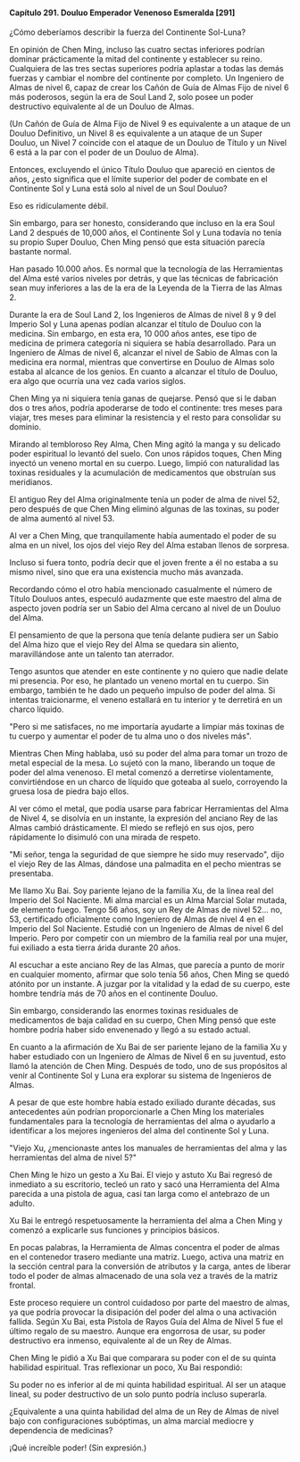 
#### Capítulo 291. Douluo Emperador Venenoso Esmeralda [291]


¿Cómo deberíamos describir la fuerza del Continente Sol-Luna?

En opinión de Chen Ming, incluso las cuatro sectas inferiores podrían dominar prácticamente la mitad del continente y establecer su reino. Cualquiera de las tres sectas superiores podría aplastar a todas las demás fuerzas y cambiar el nombre del continente por completo. Un Ingeniero de Almas de nivel 6, capaz de crear los Cañón de Guía de Almas Fijo de nivel 6 más poderosos, según la era de Soul Land 2, solo posee un poder destructivo equivalente al de un Douluo de Almas.

(Un Cañón de Guía de Alma Fijo de Nivel 9 es equivalente a un ataque de un Douluo Definitivo, un Nivel 8 es equivalente a un ataque de un Super Douluo, un Nivel 7 coincide con el ataque de un Douluo de Título y un Nivel 6 está a la par con el poder de un Douluo de Alma).

Entonces, excluyendo el único Título Douluo que apareció en cientos de años, ¿esto significa que el límite superior del poder de combate en el Continente Sol y Luna está solo al nivel de un Soul Douluo?

Eso es ridículamente débil.

Sin embargo, para ser honesto, considerando que incluso en la era Soul Land 2 después de 10,000 años, el Continente Sol y Luna todavía no tenía su propio Super Douluo, Chen Ming pensó que esta situación parecía bastante normal.

Han pasado 10.000 años. Es normal que la tecnología de las Herramientas del Alma esté varios niveles por detrás, y que las técnicas de fabricación sean muy inferiores a las de la era de la Leyenda de la Tierra de las Almas 2.

Durante la era de Soul Land 2, los Ingenieros de Almas de nivel 8 y 9 del Imperio Sol y Luna apenas podían alcanzar el título de Douluo con la medicina. Sin embargo, en esta era, 10 000 años antes, ese tipo de medicina de primera categoría ni siquiera se había desarrollado. Para un Ingeniero de Almas de nivel 6, alcanzar el nivel de Sabio de Almas con la medicina era normal, mientras que convertirse en Douluo de Almas solo estaba al alcance de los genios. En cuanto a alcanzar el título de Douluo, era algo que ocurría una vez cada varios siglos.

Chen Ming ya ni siquiera tenía ganas de quejarse. Pensó que si le daban dos o tres años, podría apoderarse de todo el continente: tres meses para viajar, tres meses para eliminar la resistencia y el resto para consolidar su dominio.

Mirando al tembloroso Rey Alma, Chen Ming agitó la manga y su delicado poder espiritual lo levantó del suelo. Con unos rápidos toques, Chen Ming inyectó un veneno mortal en su cuerpo. Luego, limpió con naturalidad las toxinas residuales y la acumulación de medicamentos que obstruían sus meridianos.

El antiguo Rey del Alma originalmente tenía un poder de alma de nivel 52, pero después de que Chen Ming eliminó algunas de las toxinas, su poder de alma aumentó al nivel 53.

Al ver a Chen Ming, que tranquilamente había aumentado el poder de su alma en un nivel, los ojos del viejo Rey del Alma estaban llenos de sorpresa.

Incluso si fuera tonto, podría decir que el joven frente a él no estaba a su mismo nivel, sino que era una existencia mucho más avanzada.

Recordando cómo el otro había mencionado casualmente el número de Título Douluos antes, especuló audazmente que este maestro del alma de aspecto joven podría ser un Sabio del Alma cercano al nivel de un Douluo del Alma.

El pensamiento de que la persona que tenía delante pudiera ser un Sabio del Alma hizo que el viejo Rey del Alma se quedara sin aliento, maravillándose ante un talento tan aterrador.

Tengo asuntos que atender en este continente y no quiero que nadie delate mi presencia. Por eso, he plantado un veneno mortal en tu cuerpo. Sin embargo, también te he dado un pequeño impulso de poder del alma. Si intentas traicionarme, el veneno estallará en tu interior y te derretirá en un charco líquido.

"Pero si me satisfaces, no me importaría ayudarte a limpiar más toxinas de tu cuerpo y aumentar el poder de tu alma uno o dos niveles más".

Mientras Chen Ming hablaba, usó su poder del alma para tomar un trozo de metal especial de la mesa. Lo sujetó con la mano, liberando un toque de poder del alma venenoso. El metal comenzó a derretirse violentamente, convirtiéndose en un charco de líquido que goteaba al suelo, corroyendo la gruesa losa de piedra bajo ellos.

Al ver cómo el metal, que podía usarse para fabricar Herramientas del Alma de Nivel 4, se disolvía en un instante, la expresión del anciano Rey de las Almas cambió drásticamente. El miedo se reflejó en sus ojos, pero rápidamente lo disimuló con una mirada de respeto.

"Mi señor, tenga la seguridad de que siempre he sido muy reservado", dijo el viejo Rey de las Almas, dándose una palmadita en el pecho mientras se presentaba.

Me llamo Xu Bai. Soy pariente lejano de la familia Xu, de la línea real del Imperio del Sol Naciente. Mi alma marcial es un Alma Marcial Solar mutada, de elemento fuego. Tengo 56 años, soy un Rey de Almas de nivel 52... no, 53, certificado oficialmente como Ingeniero de Almas de nivel 4 en el Imperio del Sol Naciente. Estudié con un Ingeniero de Almas de nivel 6 del Imperio. Pero por competir con un miembro de la familia real por una mujer, fui exiliado a esta tierra árida durante 20 años.

Al escuchar a este anciano Rey de las Almas, que parecía a punto de morir en cualquier momento, afirmar que solo tenía 56 años, Chen Ming se quedó atónito por un instante. A juzgar por la vitalidad y la edad de su cuerpo, este hombre tendría más de 70 años en el continente Douluo.

Sin embargo, considerando las enormes toxinas residuales de medicamentos de baja calidad en su cuerpo, Chen Ming pensó que este hombre podría haber sido envenenado y llegó a su estado actual.

En cuanto a la afirmación de Xu Bai de ser pariente lejano de la familia Xu y haber estudiado con un Ingeniero de Almas de Nivel 6 en su juventud, esto llamó la atención de Chen Ming. Después de todo, uno de sus propósitos al venir al Continente Sol y Luna era explorar su sistema de Ingenieros de Almas.

A pesar de que este hombre había estado exiliado durante décadas, sus antecedentes aún podrían proporcionarle a Chen Ming los materiales fundamentales para la tecnología de herramientas del alma o ayudarlo a identificar a los mejores ingenieros del alma del continente Sol y Luna.

"Viejo Xu, ¿mencionaste antes los manuales de herramientas del alma y las herramientas del alma de nivel 5?"

Chen Ming le hizo un gesto a Xu Bai. El viejo y astuto Xu Bai regresó de inmediato a su escritorio, tecleó un rato y sacó una Herramienta del Alma parecida a una pistola de agua, casi tan larga como el antebrazo de un adulto.

Xu Bai le entregó respetuosamente la herramienta del alma a Chen Ming y comenzó a explicarle sus funciones y principios básicos.

En pocas palabras, la Herramienta de Almas concentra el poder de almas en el contenedor trasero mediante una matriz. Luego, activa una matriz en la sección central para la conversión de atributos y la carga, antes de liberar todo el poder de almas almacenado de una sola vez a través de la matriz frontal.

Este proceso requiere un control cuidadoso por parte del maestro de almas, ya que podría provocar la disipación del poder del alma o una activación fallida. Según Xu Bai, esta Pistola de Rayos Guía del Alma de Nivel 5 fue el último regalo de su maestro. Aunque era engorrosa de usar, su poder destructivo era inmenso, equivalente al de un Rey de Almas.

Chen Ming le pidió a Xu Bai que comparara su poder con el de su quinta habilidad espiritual. Tras reflexionar un poco, Xu Bai respondió:

Su poder no es inferior al de mi quinta habilidad espiritual. Al ser un ataque lineal, su poder destructivo de un solo punto podría incluso superarla.

¿Equivalente a una quinta habilidad del alma de un Rey de Almas de nivel bajo con configuraciones subóptimas, un alma marcial mediocre y dependencia de medicinas?

¡Qué increíble poder! (Sin expresión.)